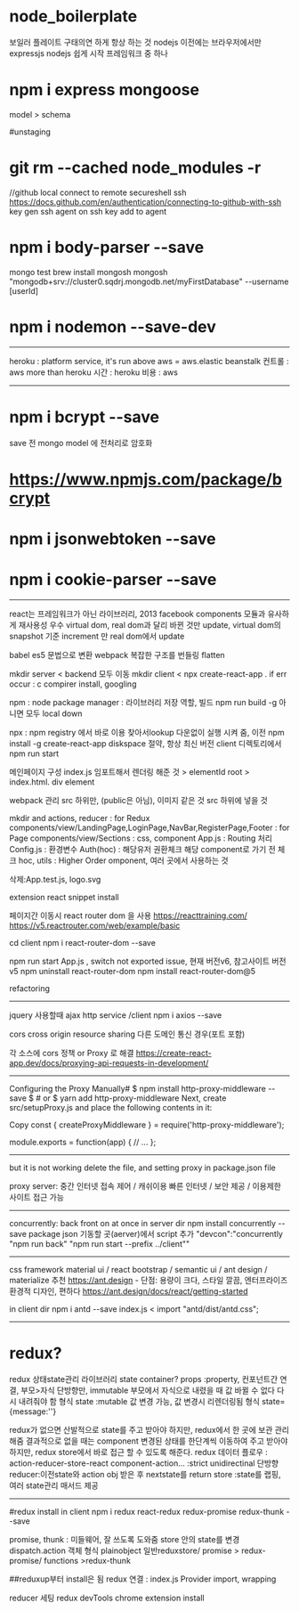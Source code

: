 # node_boilerplate

보일러 플레이트
구태의연 하게 항상 하는 것
nodejs 이전에는 브라우저에서만
expressjs nodejs 쉽게 시작 프레임워크 중 하나

# npm i express mongoose

model > schema

#unstaging

# git rm --cached node_modules -r

//github local connect to remote
secureshell ssh
https://docs.github.com/en/authentication/connecting-to-github-with-ssh
key gen
ssh agent on
ssh key add to agent

# npm i body-parser --save

mongo test
brew install mongosh
mongosh "mongodb+srv://cluster0.sqdrj.mongodb.net/myFirstDatabase" --username [userId]

# npm i nodemon --save-dev

---

heroku : platform service, it's run above aws
= aws.elastic beanstalk
컨트롤 : aws more than heroku
시간 : heroku
비용 : aws

---

# npm i bcrypt --save

save 전 mongo model 에 전처리로 암호화

# https://www.npmjs.com/package/bcrypt

# npm i jsonwebtoken --save

# npm i cookie-parser --save

---

react는 프레임워크가 아닌 라이브러리, 2013 facebook
components 모듈과 유사하게 재사용성 우수
virtual dom, real dom과 달리 바뀐 것만 update, virtual dom의 snapshot 기준 increment 만 real dom에서 update

babel es5 문법으로 변환
webpack 복잡한 구조를 번들링 flatten

mkdir server < backend 모두 이동
mkdir client < npx create-react-app .
if err occur : c compirer install, googling

npm : node package manager : 라이브러리 저장 역할, 빌드 npm run build
-g 아니면 모두 local down

npx : npm registry 에서 바로 이용 찾아서lookup 다운없이 실행 시켜 줌, 이전 npm install -g create-react-app
diskspace 절약, 항상 최신 버전
client 디렉토리에서 npm run start

메인페이지 구성
index.js <App/> 임포트해서 렌더링 해준 것 > elementId root > index.html. div element

webpack 관리 src 하위만, (public은 아님), 이미지 같은 것 src 하위에 넣을 것

mkdir and <structure detail>
actions, reducer : for Redux
components/view/LandingPage,LoginPage,NavBar,RegisterPage,Footer : for Page
components/view/Sections : css, component
App.js : Routing 처리
Config.js : 환경변수
Auth(hoc) : 해당유저 권환체크 해당 component로 가기 전 체크
hoc, utils : Higher Order omponent, 여러 곳에서 사용하는 것

삭제:App.test.js, logo.svg

extension react snippet install

페이지간 이동시 react router dom 을 사용
https://reacttraining.com/
https://v5.reactrouter.com/web/example/basic

cd client
npm i react-router-dom --save

npm run start
App.js , switch not exported issue, 현재 버전v6, 참고사이트 버전 v5
npm uninstall react-router-dom
npm install react-router-dom@5

refactoring
<Route path="/register">
<RegisterPage />
</Route>

<Route exact path="/register" component={RegisterPage} />

---

jquery 사용할때 ajax http service
/client npm i axios --save

cors
cross origin resource sharing
다른 도메인 통신 경우(포트 포함)

각 소스에 cors 정책 or Proxy 로 해결
https://create-react-app.dev/docs/proxying-api-requests-in-development/

---

Configuring the Proxy Manually#
$ npm install http-proxy-middleware --save
$ # or
$ yarn add http-proxy-middleware
Next, create src/setupProxy.js and place the following contents in it:

Copy
const { createProxyMiddleware } = require('http-proxy-middleware');

module.exports = function(app) {
// ...
};

---

but it is not working
delete the file, and setting proxy in package.json file

proxy server: 중간 인터넷 접속 제어 / 캐쉬이용 빠른 인터넷 / 보안 제공 / 이용제한 사이트 접근 가능

---

concurrently: back front on at once
in server dir
npm install concurrently --save
package json 기동할 곳(aerver)에서 script 추가
"devcon":"concurrently \"npm run back\" \"npm run start --prefix ../client\""

---

css framework
material ui / react bootstrap / semantic ui / ant design / materialize
추천
https://ant.design - 단점: 용량이 크다, 스타일 깔끔, 엔터프라이즈 환경적 디자인, 편하다
https://ant.design/docs/react/getting-started

in client dir
npm i antd --save
index.js < import "antd/dist/antd.css";

---

# redux?

redux 상태state관리 라이브러리
state container?
props :property, 컨포넌트간 연결, 부모>자식 단방향만, immutable 부모에서 자식으로 내렸을 때 값 바뀔 수 없다 다시 내려줘야 함
형식 <Test messages={messages}/>
state :mutable 값 변경 가능, 값 변경시 리렌더링됨
형식 state={message:''}

redux가 없으면 산발적으로 state를 주고 받아야 하지만, redux에서 한 곳에 보관 관리 해줌
결과적으로 없을 때는 component 변경된 상태를 한단계씩 이동하여 주고 받아야 하지만, redux store에서 바로 접근 할 수 있도록 해준다.
redux 데이터 플로우 : action-reducer-store-react component-action...
:strict unidirectinal 단방향
reducer:이전state와 action obj 받은 후 nextstate를 return
store :state를 랩핑, 여러 state관리 매서드 제공

---

#redux install
in client
npm i redux react-redux redux-promise redux-thunk --save

promise, thunk : 미들웨어, 잘 쓰도록 도와줌
store 안의 state를 변경 dispatch.action 객체 형식 plainobject 일반reduxstore/ promise > redux-promise/ functions >redux-thunk

##reduxup부터 install은 됨
redux 연결 : index.js Provider import, wrapping

reducer 세팅
redux devTools chrome extension install
